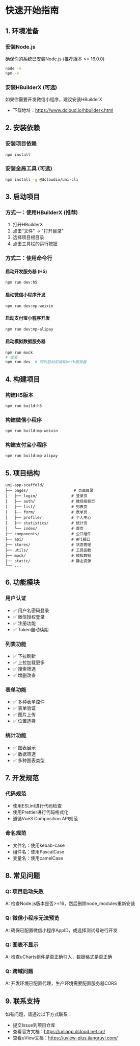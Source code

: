 # 快速开始指南

## 1. 环境准备

### 安装Node.js
确保你的系统已安装Node.js (推荐版本 >= 16.0.0)

```bash
node -v
npm -v
```

### 安装HBuilderX (可选)
如果你需要开发微信小程序，建议安装HBuilderX
- 下载地址：https://www.dcloud.io/hbuilderx.html

## 2. 安装依赖

### 安装项目依赖
```bash
npm install
```

### 安装全局工具 (可选)
```bash
npm install -g @dcloudio/uni-cli
```

## 3. 启动项目

### 方式一：使用HBuilderX (推荐)
1. 打开HBuilderX
2. 点击"文件" -> "打开目录"
3. 选择项目根目录
4. 点击工具栏的运行按钮

### 方式二：使用命令行

#### 启动开发服务器 (H5)
```bash
npm run dev:h5
```

#### 启动微信小程序开发
```bash
npm run dev:mp-weixin
```

#### 启动支付宝小程序开发
```bash
npm run dev:mp-alipay
```

#### 启动模拟数据服务器
```bash
npm run mock
# 或者
npm run dev  # 同时启动前端和mock服务器
```

## 4. 构建项目

### 构建H5版本
```bash
npm run build:h5
```

### 构建微信小程序
```bash
npm run build:mp-weixin
```

### 构建支付宝小程序
```bash
npm run build:mp-alipay
```

## 5. 项目结构

```
uni-app-scaffold/
├── pages/                    # 页面目录
│   ├── login/               # 登录页
│   ├── auth/                # 微信授权页
│   ├── list/                # 列表页
│   ├── form/                # 表单页
│   ├── profile/             # 个人中心
│   ├── statistics/          # 统计页
│   └── index/               # 首页
├── components/              # 公共组件
├── api/                     # API接口
├── stores/                  # 状态管理
├── utils/                   # 工具函数
├── mock/                    # 模拟数据
├── static/                  # 静态资源
└── ...
```

## 6. 功能模块

### 用户认证
- ✅ 用户名密码登录
- ✅ 微信授权登录
- ✅ 注册功能
- ✅ Token自动续期

### 列表功能
- ✅ 下拉刷新
- ✅ 上拉加载更多
- ✅ 搜索筛选
- ✅ 增删改查

### 表单功能
- ✅ 多种表单控件
- ✅ 表单验证
- ✅ 图片上传
- ✅ 位置选择

### 统计功能
- ✅ 图表展示
- ✅ 数据筛选
- ✅ 多种图表类型

## 7. 开发规范

### 代码规范
- 使用ESLint进行代码检查
- 使用Prettier进行代码格式化
- 遵循Vue3 Composition API规范

### 命名规范
- 文件名：使用kebab-case
- 组件名：使用PascalCase
- 变量名：使用camelCase

## 8. 常见问题

### Q: 项目启动失败
A: 检查Node.js版本是否>=16，然后删除node_modules重新安装

### Q: 微信小程序无法预览
A: 确保已配置微信小程序AppID，或选择测试号进行开发

### Q: 图表不显示
A: 检查uCharts组件是否正确引入，数据格式是否正确

### Q: 跨域问题
A: 开发环境已配置代理，生产环境需要配置服务器CORS

## 9. 联系支持

如有问题，请通过以下方式联系：
- 提交Issue到项目仓库
- 查看官方文档：https://uniapp.dcloud.net.cn/
- 查看uView文档：https://uview-plus.jiangruyi.com/